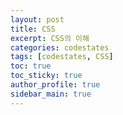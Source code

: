 ```yaml
---
layout: post
title: CSS
excerpt: CSS의 이해
categories: codestates
tags: [codestates, CSS]
toc: true
toc_sticky: true
author_profile: true
sidebar_main: true
---
```

